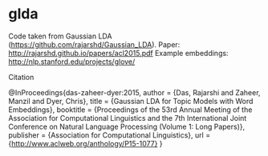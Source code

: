 # glda
Code taken from Gaussian LDA (https://github.com/rajarshd/Gaussian_LDA).
Paper: http://rajarshd.github.io/papers/acl2015.pdf
Example embeddings: http://nlp.stanford.edu/projects/glove/ 

Citation

@InProceedings{das-zaheer-dyer:2015,
  author    = {Das, Rajarshi  and  Zaheer, Manzil  and  Dyer, Chris},
  title     = {Gaussian LDA for Topic Models with Word Embeddings},
  booktitle = {Proceedings of the 53rd Annual Meeting of the Association for Computational Linguistics and the 7th International Joint Conference on Natural Language Processing (Volume 1: Long Papers)},
  publisher = {Association for Computational Linguistics},
  url       = {http://www.aclweb.org/anthology/P15-1077}
}